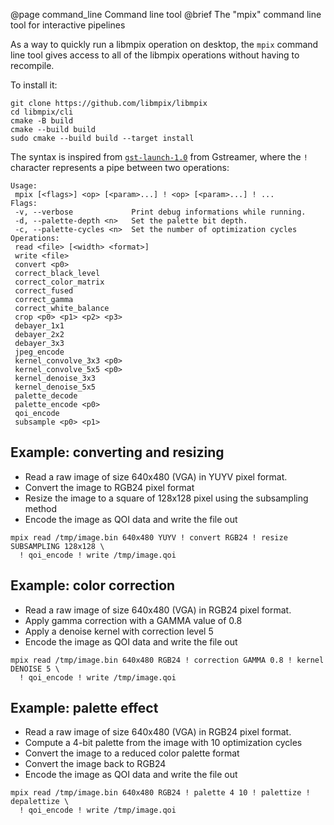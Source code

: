 @page command_line Command line tool
@brief The "mpix" command line tool for interactive pipelines

As a way to quickly run a libmpix operation on desktop, the `mpix` command line tool gives
access to all of the libmpix operations without having to recompile.

To install it:

```
git clone https://github.com/libmpix/libmpix
cd libmpix/cli
cmake -B build
cmake --build build
sudo cmake --build build --target install
```

The syntax is inspired from [`gst-launch-1.0`][1] from Gstreamer, where the `!` character
represents a pipe between two operations:

[1]: https://gstreamer.freedesktop.org/documentation/tools/gst-launch.html

```
Usage:
 mpix [<flags>] <op> [<param>...] ! <op> [<param>...] ! ...
Flags:
 -v, --verbose             Print debug informations while running.
 -d, --palette-depth <n>   Set the palette bit depth.
 -c, --palette-cycles <n>  Set the number of optimization cycles
Operations:
 read <file> [<width> <format>]
 write <file>
 convert <p0>
 correct_black_level
 correct_color_matrix
 correct_fused
 correct_gamma
 correct_white_balance
 crop <p0> <p1> <p2> <p3>
 debayer_1x1
 debayer_2x2
 debayer_3x3
 jpeg_encode
 kernel_convolve_3x3 <p0>
 kernel_convolve_5x5 <p0>
 kernel_denoise_3x3
 kernel_denoise_5x5
 palette_decode
 palette_encode <p0>
 qoi_encode
 subsample <p0> <p1>
```

## Example: converting and resizing

- Read a raw image of size 640x480 (VGA) in YUYV pixel format.
- Convert the image to RGB24 pixel format
- Resize the image to a square of 128x128 pixel using the subsampling method
- Encode the image as QOI data and write the file out

```
mpix read /tmp/image.bin 640x480 YUYV ! convert RGB24 ! resize SUBSAMPLING 128x128 \
  ! qoi_encode ! write /tmp/image.qoi
```

## Example: color correction

- Read a raw image of size 640x480 (VGA) in RGB24 pixel format.
- Apply gamma correction with a GAMMA value of 0.8
- Apply a denoise kernel with correction level 5
- Encode the image as QOI data and write the file out

```
mpix read /tmp/image.bin 640x480 RGB24 ! correction GAMMA 0.8 ! kernel DENOISE 5 \
  ! qoi_encode ! write /tmp/image.qoi
```

## Example: palette effect

- Read a raw image of size 640x480 (VGA) in RGB24 pixel format.
- Compute a 4-bit palette from the image with 10 optimization cycles
- Convert the image to a reduced color palette format
- Convert the image back to RGB24
- Encode the image as QOI data and write the file out

```
mpix read /tmp/image.bin 640x480 RGB24 ! palette 4 10 ! palettize ! depalettize \
  ! qoi_encode ! write /tmp/image.qoi
```
